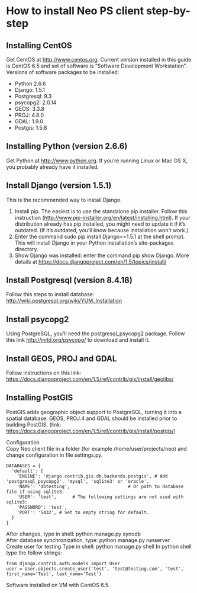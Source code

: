 # How to install Neo PS client step-by-step

## Installing CentOS
Get CentOS at http://www.centos.org.
Current version installed in this guide is CentOS 6.5 and set of software is “Software Development Workstation”.
Versions of software packages to be installed:
* Python 2.6.6
* Django: 1.5.1
* Postgresql: 9.3
* psycopg2: 2.0.14
* GEOS: 3.3.8
* PROJ: 4.8.0
* GDAL: 1.9.0
* Postgis: 1.5.8

## Installing Python (version 2.6.6)
Get Python at http://www.python.org. 
If you’re running Linux or Mac OS X, you probably already have it installed.

## Install Django (version 1.5.1)
This is the recommended way to install Django.
1. Install pip. The easiest is to use the standalone pip installer. Follow this instruction (http://www.pip-installer.org/en/latest/installing.html). If your distribution already has pip installed, you might need to update it if it’s outdated. (If it’s outdated, you’ll know because installation won’t work.)
2. Enter the command sudo pip install Django==1.5.1 at the shell prompt. This will install Django in your Python installation’s site-packages directory.
3. Show Django was installed: enter the command pip show Django.
More details at https://docs.djangoproject.com/en/1.5/topics/install/

## Install Postgresql (version 8.4.18)
Follow this steps to install database: http://wiki.postgresql.org/wiki/YUM_Installation

## Install psycopg2
Using PostgreSQL, you’ll need the postgresql_psycopg2 package. Follow this link http://initd.org/psycopg/ to download and install it.

## Install GEOS, PROJ and GDAL
Follow instructions on this link: https://docs.djangoproject.com/en/1.5/ref/contrib/gis/install/geolibs/

## Installing PostGIS
PostGIS adds geographic object support to PostgreSQL, turning it into a spatial database. GEOS, PROJ.4 and GDAL should be installed prior to building PostGIS. (link: https://docs.djangoproject.com/en/1.5/ref/contrib/gis/install/postgis/)

Configuration	
Copy Neo client file in a folder (for example /home/user/projects/neo) and change configuration in file settings.py.		

```
DATABASES = {		
  'default': {		
    'ENGINE': 'django.contrib.gis.db.backends.postgis', # Add 'postgresql_psycopg2', 'mysql', 'sqlite3' or 'oracle'.	
    'NAME': 'dbtesting',                      # Or path to database file if using sqlite3.	
    'USER': 'test',      # The following settings are not used with sqlite3:	
    'PASSWORD': 'test',	
    'PORT': '5432', # Set to empty string for default.		
  }		
}	
```

After changes, type in shell: python manage.py syncdb	
After database synchronization, type: python manage.py runserver	
Create user for testing	
Type in shell: python manage.py shell
In python shell type the follow strings:	

```
from django.contrib.auth.models import User	
user = User.objects.create_user('test', ‘test@testing.com', 'test', first_name='Test', last_name='Test')		
```

Software installed on VM with CentOS 6.5.	

